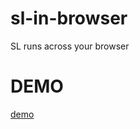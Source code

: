 sl-in-browser
===

SL runs across your browser

# DEMO

[demo](https://lrmystp.github.io/sl-in-browser/)
